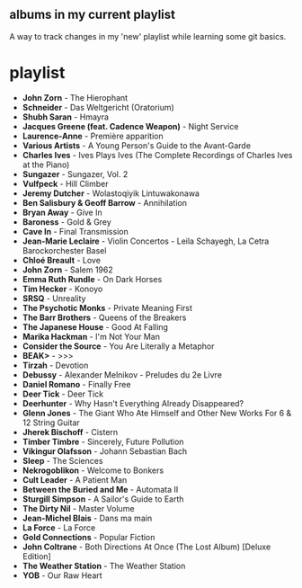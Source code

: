## albums in my current playlist

A way to track changes in my 'new' playlist while learning some git basics.

# playlist
- **John Zorn** - The Hierophant
- **Schneider** - Das Weltgericht (Oratorium)
- **Shubh Saran** - Hmayra
- **Jacques Greene (feat. Cadence Weapon)** - Night Service
- **Laurence-Anne** - Première apparition
- **Various Artists** - A Young Person's Guide to the Avant-Garde
- **Charles Ives** - Ives Plays Ives (The Complete Recordings of Charles Ives at the Piano)
- **Sungazer** - Sungazer, Vol. 2
- **Vulfpeck** - Hill Climber
- **Jeremy Dutcher** - Wolastoqiyik Lintuwakonawa
- **Ben Salisbury & Geoff Barrow** - Annihilation
- **Bryan Away** - Give In
- **Baroness** - Gold & Grey
- **Cave In** - Final Transmission
- **Jean-Marie Leclaire** - Violin Concertos - Leila Schayegh, La Cetra Barockorchester Basel
- **Chloé Breault** - Love
- **John Zorn** - Salem 1962
- **Emma Ruth Rundle** - On Dark Horses
- **Tim Hecker** - Konoyo
- **SRSQ** - Unreality
- **The Psychotic Monks** - Private Meaning First
- **The Barr Brothers** - Queens of the Breakers
- **The Japanese House** - Good At Falling
- **Marika Hackman** - I'm Not Your Man
- **Consider the Source** - You Are Literally a Metaphor
- **BEAK>** - >>>
- **Tirzah** - Devotion
- **Debussy** - Alexander Melnikov - Preludes du 2e Livre
- **Daniel Romano** - Finally Free
- **Deer Tick** - Deer Tick
- **Deerhunter** - Why Hasn't Everything Already Disappeared?
- **Glenn Jones** - The Giant Who Ate Himself and Other New Works For 6 & 12 String Guitar
- **Jherek Bischoff** - Cistern
- **Timber Timbre** - Sincerely, Future Pollution
- **Vikingur Olafsson** - Johann Sebastian Bach
- **Sleep** - The Sciences
- **Nekrogoblikon** - Welcome to Bonkers
- **Cult Leader** - A Patient Man
- **Between the Buried and Me** - Automata II
- **Sturgill Simpson** - A Sailor's Guide to Earth
- **The Dirty Nil** - Master Volume
- **Jean-Michel Blais** - Dans ma main
- **La Force** - La Force
- **Gold Connections** - Popular Fiction
- **John Coltrane** - Both Directions At Once (The Lost Album) [Deluxe Edition]
- **The Weather Station** - The Weather Station
- **YOB** - Our Raw Heart
